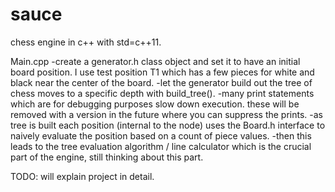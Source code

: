 # sauce
chess engine in c++ with std=c++11.

Main.cpp 
  -create a generator.h class object and set it to have an initial board position. I use test position T1 which has a few pieces for white and black near the center of the board. 
  -let the generator build out the tree of chess moves to a specific depth with build_tree().
  -many print statements which are for debugging purposes slow down execution. these will be removed with a version in the future where you can suppress the prints. 
  -as tree is built each position (internal to the node) uses the Board.h interface to naively evaluate the position based on a count of piece values. 
  -then this leads to the tree evaluation algorithm / line calculator which is the crucial part of the engine, still thinking about this part. 
  
TODO: will explain project in detail. 
